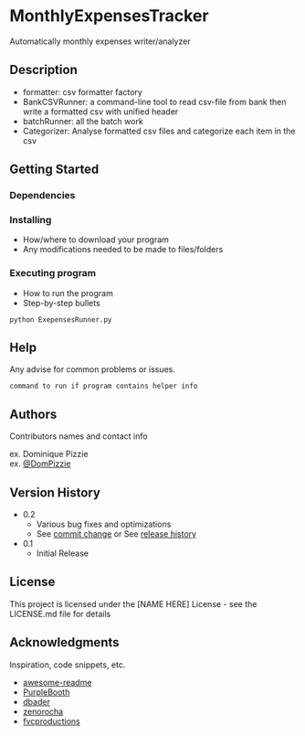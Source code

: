 # MonthlyExpensesTracker

Automatically monthly expenses writer/analyzer

## Description

 * formatter: csv formatter factory
 * BankCSVRunner:  a command-line tool to read csv-file from bank then write a formatted csv with unified header
 * batchRunner: all the batch work
 * Categorizer: Analyse formatted csv files and categorize each item in the csv

## Getting Started

### Dependencies



### Installing

* How/where to download your program
* Any modifications needed to be made to files/folders

### Executing program

* How to run the program
* Step-by-step bullets
```
python ExepensesRunner.py
```

## Help

Any advise for common problems or issues.
```
command to run if program contains helper info
```

## Authors

Contributors names and contact info

ex. Dominique Pizzie  
ex. [@DomPizzie](https://twitter.com/dompizzie)

## Version History

* 0.2
    * Various bug fixes and optimizations
    * See [commit change]() or See [release history]()
* 0.1
    * Initial Release

## License

This project is licensed under the [NAME HERE] License - see the LICENSE.md file for details

## Acknowledgments

Inspiration, code snippets, etc.
* [awesome-readme](https://github.com/matiassingers/awesome-readme)
* [PurpleBooth](https://gist.github.com/PurpleBooth/109311bb0361f32d87a2)
* [dbader](https://github.com/dbader/readme-template)
* [zenorocha](https://gist.github.com/zenorocha/4526327)
* [fvcproductions](https://gist.github.com/fvcproductions/1bfc2d4aecb01a834b46)